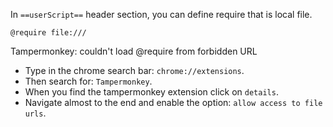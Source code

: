 In `==userScript==` header section, you can define require that is local file.

```
@require file:///
```

Tampermonkey: couldn't load @require from forbidden URL 

* Type in the chrome search bar: `chrome://extensions`.
* Then search for: `Tampermonkey`.
* When you find the tampermonkey extension click on `details`.
* Navigate almost to the end and enable the option: `allow access to file urls`.